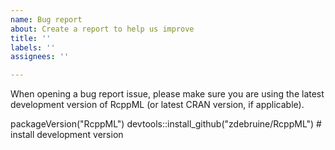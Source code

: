 ```yaml
---
name: Bug report
about: Create a report to help us improve
title: ''
labels: ''
assignees: ''

---
```


When opening a bug report issue, please make sure you are using the latest development version of RcppML (or latest CRAN version, if applicable).

packageVersion("RcppML")
devtools::install_github("zdebruine/RcppML") # install development version
